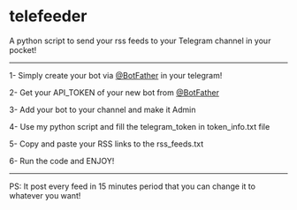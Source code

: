 # telefeeder
A python script to send your rss feeds to your Telegram channel in your pocket!

---

1- Simply create your bot via [@BotFather](https://t.me/botfather) in your telegram!

2- Get your API_TOKEN of your new bot from [@BotFather](https://t.me/botfather)

3- Add your bot to your channel and make it Admin

4- Use my python script and fill the telegram_token in token_info.txt file

5- Copy and paste your RSS links to the rss_feeds.txt

6- Run the code and ENJOY!

---
PS: It post every feed in 15 minutes period that you can change it to whatever you want!
